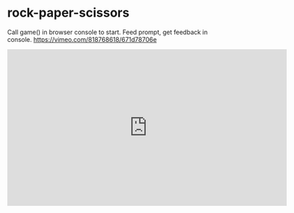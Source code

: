 # rock-paper-scissors

Call game() in browser console to start. Feed prompt, get feedback in console.
https://vimeo.com/818768618/671d78706e

<iframe title="vimeo-player" src="https://player.vimeo.com/video/818768618?h=671d78706e" width="640" height="360" frameborder="0"    allowfullscreen></iframe>
